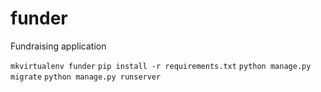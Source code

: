 # funder
Fundraising application

`mkvirtualenv funder`
`pip install -r requirements.txt`
`python manage.py migrate`
`python manage.py runserver`
